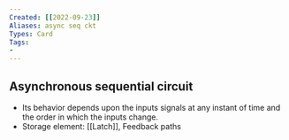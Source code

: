 ```yaml
---
Created: [[2022-09-23]]
Aliases: async seq ckt
Types: Card
Tags: 
- 
---
```

## Asynchronous sequential circuit
- Its behavior depends upon the inputs signals at any instant of time and the order in which the inputs change. 
- Storage element: [[Latch]], Feedback paths

